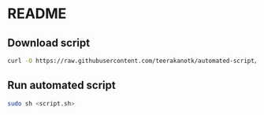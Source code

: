 # README

## Download script

```bash
curl -O https://raw.githubusercontent.com/teerakanotk/automated-script/main/<script.sh>
```

## Run automated script

```bash
sudo sh <script.sh>
```
